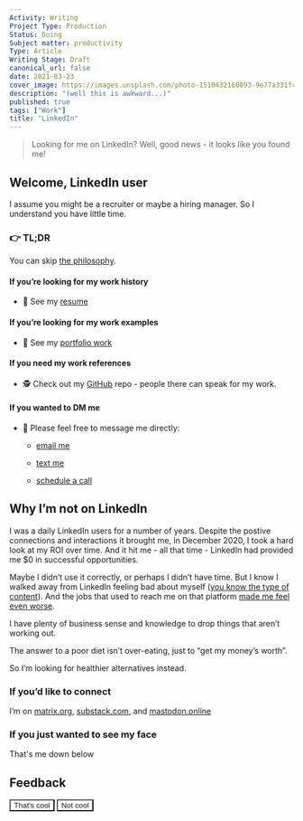 ```yaml
---
Activity: Writing
Project Type: Production
Status: Doing
Subject matter: productivity
Type: Article
Writing Stage: Draft
canonical_url: false
date: 2021-03-23
cover_image: https://images.unsplash.com/photo-1510432160893-9e77a331fc0c
description: "(well this is awkward...)"
published: true
tags: ["Work"]
title: "LinkedIn"
---
```


<!-- @format -->

> Looking for me on LinkedIn? Well, good news - it looks like you found me!

## Welcome, LinkedIn user

I assume you might be a recruiter or maybe a hiring manager. So I understand you have little time.

### 👉️ TL;DR

You can skip [the philosophy](#why-im-not-on-linkedin).

#### If you’re looking for my work history

- 📝 See my [resume](/resume/)

#### If you’re looking for my work examples

- 💼 See my [portfolio work](/work/)

#### If you need my work references

- 🕵️ Check out my [GitHub](https://github.com/watthem/) repo - people there can speak for my work.

#### If you wanted to DM me

- 📲 Please feel free to message me directly:

  - [email me](mailto:matthew.scott.hendricks@gmail.com)

  - [text me](tel:+12064465495)

  - [schedule a call](/contact#schedule-a-call)

## Why I’m not on LinkedIn

I was a daily LinkedIn users for a number of years. Despite the postive connections and interactions it brought me, in December 2020, I took a hard look at my ROI over time. And it hit me - all that time - LinkedIn had provided me $0 in successful opportunities.

Maybe I didn’t use it correctly, or perhaps I didn’t have time. But I know I walked away from LinkedIn feeling bad about myself ([you know the type of content](https://www.buzzfeednews.com/article/ryanmac/why-are-these-posts-taking-over-your-linkedin-feed-because)). And the jobs that used to reach me on that platform [made me feel even worse](https://techcrunch.com/2018/09/10/linkedin-sucks/).

I have plenty of business sense and knowledge to drop things that aren’t working out.

The answer to a poor diet isn’t over-eating, just to “get my money’s worth”.

So I’m looking for healthier alternatives instead.

### If you’d like to connect

I’m on [matrix.org](https://matrix.to/#/@matthewhendricks:matrix.org), [substack.com](https://matthewhendricks.substack.com/), and [mastodon.online](https://mastodon.online/@matthewhendricks)

### If you just wanted to see my face

That's me down below

## Feedback

<a class="link-button" href="/feedback#thanks"><button style="background: var(--good-color); color: var(--title-color)" >That's cool</button></a>
<a class="link-button" href="/feedback#sorry"><button style="background: var(--code-color);color: var(--title-color)">Not cool</button></a>
